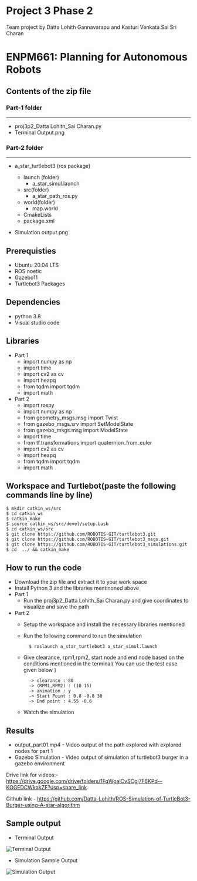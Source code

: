 # Project 3 Phase 2
Team project by Datta Lohith Gannavarapu and Kasturi Venkata Sai Sri Charan

# ENPM661: Planning for Autonomous Robots

## Contents of the zip file

### Part-1 folder
-------------
- proj3p2_Datta Lohith_Sai Charan.py
- Terminal Output.png

### Part-2 folder
-------------
- a_star_turtlebot3 (ros package)
    - launch (folder)
        - a_star_simul.launch
    - src(folder)
        - a_star_path_ros.py
    - world(folder)
        - map.world
    - CmakeLists
    - package.xml

- Simulation output.png
    

## Prerequisties
- Ubuntu 20.04 LTS
- ROS noetic
- Gazebo11
- Turtlebot3 Packages

## Dependencies
- python 3.8
- Visual studio code

## Libraries
- Part 1
    - import numpy as np
    - import time
    - import cv2 as cv
    - import heapq
    - from tqdm import tqdm
    - import math
- Part 2
   - import rospy
   - import numpy as np
   - from geometry_msgs.msg import Twist
   - from gazebo_msgs.srv import SetModelState
   - from gazebo_msgs.msg import ModelState
   - import time
   - from tf.transformations import quaternion_from_euler
   - import cv2 as cv
   - import heapq
   - from tqdm import tqdm
   - import math

## Workspace and Turtlebot(paste the following commands line by line)
    $ mkdir catkin_ws/src
    $ cd catkin_ws
    $ catkin_make
    $ source catkin_ws/src/devel/setup.bash
    $ cd catkin_ws/src
    $ git clone https://github.com/ROBOTIS-GIT/turtlebot3.git
    $ git clone https://github.com/ROBOTIS-GIT/turtlebot3_msgs.git
    $ git clone https://github.com/ROBOTIS-GIT/turtlebot3_simulations.git
    $ cd  ../ && catkin_make


## How to run the code

- Download the zip file and extract it to your work space
- Install Python 3 and the libraries mentinoned above
- Part 1
    - Run the proj3p2_Datta Lohith_Sai Charan.py and give coordinates to visualize and save the path
- Part 2
    - Setup the workspace and install the necessary libraries mentioned
    - Run the following command to run the simulation

            $ roslaunch a_star_turtlebot3 a_star_simul.launch

    - Give clearance, rpm1,rpm2, start node and end node based on the conditions mentioned in the terminal( You can use the test case given below )

            -> clearance : 80
            -> (RPM1,RPM2) : (10 15)
            -> animation : y
            -> Start Point : 0.8 -0.8 30
            -> End point : 4.55 -0.6
    - Watch the simulation 

## Results

- output_part01.mp4 - Video output of the path explored with explored nodes for part 1
- Gazebo Simulation - Video output of simulation of turtlebot3 burger in a gazebo environment

Drive link for videos:-
https://drive.google.com/drive/folders/1FqWpalCvSCgj7F6KPd--KOGEDCWkqkZF?usp=share_link

Github link - https://github.com/Datta-Lohith/ROS-Simulation-of-TurtleBot3-Burger-using-A-star-algorithm

## Sample output
- Terminal Output

![Terminal Output](https://user-images.githubusercontent.com/126642779/230751081-fb148649-d1f8-4195-b064-4961728e8086.png)


- Simulation Sample Output

![Simulation Output](https://user-images.githubusercontent.com/126642779/230751090-8f64188e-ae6b-49d7-abda-e144054fa826.png)


